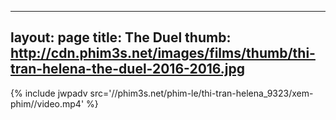 
---
layout: page
title: The Duel
thumb: http://cdn.phim3s.net/images/films/thumb/thi-tran-helena-the-duel-2016-2016.jpg
---
{% include jwpadv src='//phim3s.net/phim-le/thi-tran-helena_9323/xem-phim//video.mp4' %}
